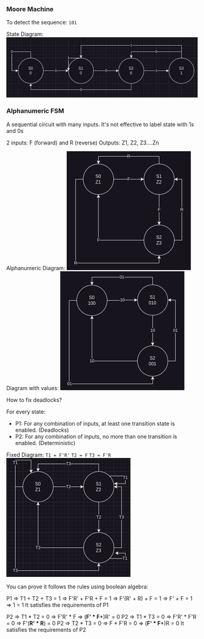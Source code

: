 ### Moore Machine
To detect the sequence: `101`

State Diagram:
![](Images/Class4_1.png)

### Alphanumeric FSM
A sequential circuit with many inputs.
It's not effective to label state with 1s and 0s

2 inputs: F (forward) and R (reverse)
Outputs: Z1, Z2, Z3....Zn

Alphanumeric Diagram:
![](Images/Class4_2.png)
Diagram with values:
![](Images/Class4_3.png)

How to fix deadlocks?

For every state:
- P1: For any combination of inputs, at least one transition state is enabled. (Deadlocks)
- P2: For any combination of inputs, no more than one transition is enabled. (Deterministic)



Fixed Diagram:
`T1 = F'R'`
`T2 = F`
`T3 = F'R`
![](Images/Class4_4.png)

You can prove it follows the rules using boolean algebra:

P1 => T1 + T2 + T3 = 1
=> F'R' + F'R + F = 1
=> F'(R' + R) + F = 1
=> F' + F = 1
=> 1 = 1
It satisfies the requirements of P1

P2 => T1 * T2 = 0
=> F'R' * F
=> (**F' * F***)R' = 0
P2 => T1 * T3 = 0
=> F'R' * F'R = 0
=> F'(**R' * R**) = 0
P2 => T2 * T3 = 0
=> F * F'R = 0
=> (**F' * F***)R = 0
It satisfies the requirements of P2